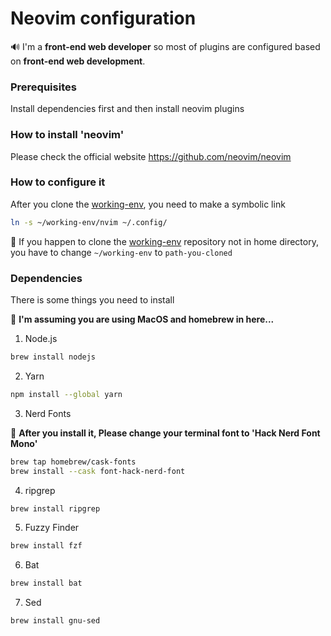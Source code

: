 # Neovim configuration

:loud_sound: I'm a **front-end web developer** so most of plugins are configured based on **front-end web development**.

### Prerequisites

Install dependencies first and then install neovim plugins

### How to install 'neovim'

Please check the official website https://github.com/neovim/neovim

### How to configure it

After you clone the [working-env](https://github.com/kafelix496/working-env/tree/master/nvim), you need to make a symbolic link

```zsh
ln -s ~/working-env/nvim ~/.config/
```

:pushpin: If you happen to clone the [working-env](https://github.com/kafelix496/working-env/tree/master/nvim) repository not in home directory,
you have to change `~/working-env` to `path-you-cloned`

### Dependencies

There is some things you need to install

:pushpin: **I'm assuming you are using MacOS and homebrew in here...**

1. Node.js

```zsh
brew install nodejs
```

2. Yarn

```zsh
npm install --global yarn
```

3. Nerd Fonts

:pushpin: **After you install it, Please change your terminal font to 'Hack Nerd Font Mono'**

```zsh
brew tap homebrew/cask-fonts
brew install --cask font-hack-nerd-font
```

4. ripgrep

```zsh
brew install ripgrep
```

5. Fuzzy Finder

```zsh
brew install fzf
```

6. Bat

```zsh
brew install bat
```

7. Sed

```zsh
brew install gnu-sed
```
